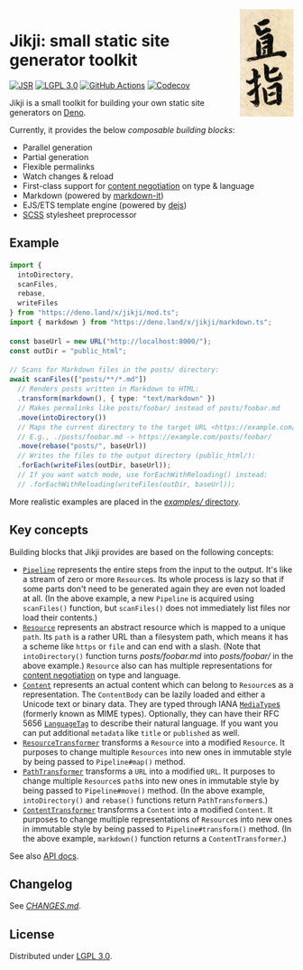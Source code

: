 <!-- deno-fmt-ignore-file -->
<img src="jikji.png" width="95" height="190" align="right" alt="">

Jikji: small static site generator toolkit
==========================================

[![JSR][JSR badge]][JSR]
[![LGPL 3.0][License badge]](./LICENSE)
[![GitHub Actions][GitHub Actions status badge]][GitHub Actions]
[![Codecov][Codecov badge]][Codecov]

Jikji is a small toolkit for building your own static site generators on [Deno].

Currently, it provides the below *composable building blocks*:

 -  Parallel generation
 -  Partial generation
 -  Flexible permalinks
 -  Watch changes & reload
 -  First-class support for [content negotiation] on type & language
 -  Markdown (powered by [markdown-it])
 -  EJS/ETS template engine (powered by [dejs])
 -  [SCSS] stylesheet preprocessor

[JSR badge]: https://jsr.io/badges/@hongminhee/jikji
[JSR]: https://jsr.io/@hongminhee/jikji
[License badge]: https://img.shields.io/github/license/dahlia/jikji
[GitHub Actions]: https://github.com/dahlia/jikji/actions/workflows/main.yaml
[GitHub Actions status badge]: https://github.com/dahlia/jikji/actions/workflows/main.yaml/badge.svg
[Codecov badge]: https://codecov.io/gh/dahlia/jikji/branch/main/graph/badge.svg?token=UBDX4Inrz6
[Codecov]: https://codecov.io/gh/dahlia/jikji
[Deno]: https://deno.com/
[content negotiation]: https://developer.mozilla.org/en-US/docs/Web/HTTP/Content_negotiation
[markdown-it]: https://github.com/markdown-it/markdown-it
[dejs]: https://github.com/syumai/dejs
[SCSS]: https://sass-lang.com/


Example
-------

~~~~ typescript
import {
  intoDirectory,
  scanFiles,
  rebase,
  writeFiles
} from "https://deno.land/x/jikji/mod.ts";
import { markdown } from "https://deno.land/x/jikji/markdown.ts";

const baseUrl = new URL("http://localhost:8000/");
const outDir = "public_html";

// Scans for Markdown files in the posts/ directory:
await scanFiles(["posts/**/*.md"])
  // Renders posts written in Markdown to HTML:
  .transform(markdown(), { type: "text/markdown" })
  // Makes permalinks like posts/foobar/ instead of posts/foobar.md
  .move(intoDirectory())
  // Maps the current directory to the target URL <https://example.com/>:
  // E.g., ./posts/foobar.md -> https://example.com/posts/foobar/
  .move(rebase("posts/", baseUrl))
  // Writes the files to the output directory (public_html/):
  .forEach(writeFiles(outDir, baseUrl));
  // If you want watch mode, use forEachWithReloading() instead:
  // .forEachWithReloading(writeFiles(outDir, baseUrl));
~~~~

More realistic examples are placed in the [*examples/* directory](examples/).


Key concepts
------------

Building blocks that Jikji provides are based on the following concepts:

 -  [`Pipeline`] represents the entire steps from the input to the output.
    It's like a stream of zero or more `Resource`s.  Its whole process is
    lazy so that if some parts don't need to be generated again they are even
    not loaded at all.
    (In the above example, a new `Pipeline` is acquired using `scanFiles()`
    function, but `scanFiles()` does not immediately list files nor load
    their contents.)
 -  [`Resource`] represents an abstract resource which is mapped to a unique
    `path`.  Its `path` is a rather URL than a filesystem path, which means
    it has a scheme like `https` or `file` and can end with a slash.
    (Note that `intoDirectory()` function turns *posts/foobar.md* into
    *posts/foobar/* in the above example.) `Resource` also can has multiple
    representations for [content negotiation] on type and language.
 -  [`Content`] represents an actual content which can belong to `Resource`s
    as a representation.  The `ContentBody` can be lazily loaded and either
    a Unicode text or binary data.  They are typed through IANA [`MediaType`s]
    (formerly known as MIME types).  Optionally, they can have their
    RFC 5656 [`LanguageTag`] to describe their natural language.  If you want
    you can put additional `metadata` like `title` or `published` as well.
 -  [`ResourceTransformer`] transforms a `Resource` into a modified `Resource`.
    It purposes to change multiple `Resources` into new ones in immutable style
    by being passed to `Pipeline#map()` method.
 -  [`PathTransformer`] transforms a `URL` into a modified `URL`.  It purposes
    to change multiple `Resource`s `path`s into new ones in immutable style by
    being passed to `Pipeline#move()` method.
    (In the above example, `intoDirectory()` and `rebase()` functions return
    `PathTransformer`s.)
 -  [`ContentTransformer`] transforms a `Content` into a modified `Content`.
    It purposes to change multiple representations of `Resource`s into new ones
    in immutable style by being passed to `Pipeline#transform()` method.
    (In the above example, `markdown()` function returns a
    `ContentTransformer`.)

See also [API docs].


[`Pipeline`]: https://jsr.io/@hongminhee/jikji/doc/pipeline/~/Pipeline
[`Resource`]: https://jsr.io/@hongminhee/jikji/doc/resource/~/Resource
[`Content`]: https://jsr.io/@hongminhee/jikji/doc/content/~/Content
[`MediaType`s]: https://jsr.io/@hongminhee/jikji/doc/media-type/~/MediaType
[`LanguageTag`]: https://jsr.io/@hongminhee/jikji/doc/language-tag/~/LanguageTag
[`ResourceTransformer`]: https://jsr.io/@hongminhee/jikji/doc/pipeline/~/ResourceTransformer
[`PathTransformer`]: https://jsr.io/@hongminhee/jikji/doc/pipeline/~/PathTransformer
[`ContentTransformer`]: https://jsr.io/@hongminhee/jikji/doc/pipeline/~/ContentTransformer
[API docs]: https://jsr.io/@hongminhee/jikji/doc


Changelog
---------

See [*CHANGES.md*](CHANGES.md).


License
-------

Distributed under [LGPL 3.0].

[LGPL 3.0]: https://www.gnu.org/licenses/lgpl-3.0.html
